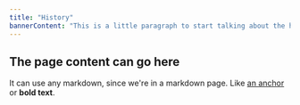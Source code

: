 ```yaml
---
title: "History"
bannerContent: "This is a little paragraph to start talking about the history of the company."
---
```


## The page content can go here
It can use any markdown, since we're in a markdown page. Like [an anchor](https://packtpub.com) or **bold text**.